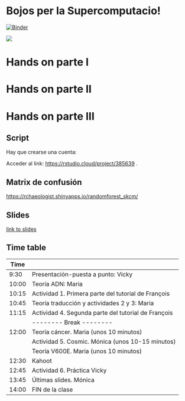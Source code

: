 # Bojos per la Supercomputacio!

[![Binder](https://mybinder.org/badge_logo.svg)](https://mybinder.org/v2/gh/bsc-life/Bojos_supercomputacio/master?urlpath=lab)

![](doc/dna-1903875_1280.jpg)

# Hands on parte I

# Hands on parte II

# Hands on parte III

## Script
Hay que crearse una cuenta:

Acceder al link: https://rstudio.cloud/project/385639 .

## Matrix de confusión

https://rchaeologist.shinyapps.io/randomforest_skcm/


## Slides

[link to slides](Slides/bojos_group1.pdf)

## Time table

| Time | |
|---|---|
| 9:30  | Presentación-puesta a punto: Vicky |
| 10:00 | Teoría ADN: Maria |
| 10:15 | Actividad 1. Primera parte del tutorial de François |
| 10:45 | Teoría traducción y actividades 2 y 3: Maria |
| 11:15 | Actividad 4. Segunda parte del tutorial de François |
|       | -------- Break -------- |
| 12:00 | Teoría cáncer. Maria (unos 10 minutos) |
|       |     Actividad 5. Cosmic. Mónica (unos 10-15 minutos) |
|       |     Teoría V600E. Maria (unos 10 minutos) |
| 12:30 | Kahoot |
| 12:45 | Actividad 6. Práctica Vicky |
| 13:45 | Últimas slides. Mónica |
| 14:00 | FIN de la clase |

